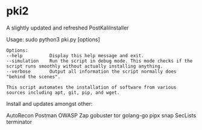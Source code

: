# pki2
A slightly updated and refreshed PostKaliInstaller

Usage: sudo python3 pki.py [options]

    Options:
    --help          Display this help message and exit.
    --simulation    Run the script in debug mode. This mode checks if the script runs smoothly without actually installing anything.
    --verbose       Output all information the script normally does "behind the scenes".

    This script automates the installation of software from various sources including apt, git, pip, and wget.

Install and updates amongst other:

  AutoRecon
  Postman
  OWASP Zap
  gobuster
  tor
  golang-go
  pipx
  snap
  SecLists
  terminator
  
